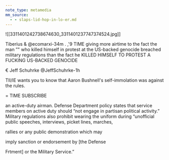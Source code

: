 ```yaml
---
note_type: metamedia
mm_source:
  - - slaps-lid-hop-in-lo-er.md
---
```


![[3311401242738674630_3311401237747374524.jpg]]

Tiberius & @ecomarxi-34m
. ,'9 TIME giving more airtime to the fact the man
”" who killed himself in protest at the US-backed
genocide breached military regulations than
the fact he KILLED HIMSELF TO PROTEST A
FUCKING US-BACKED GENOCIDE

€ Jeff Schuhrke @JeffSchuhrke-1h

TII\/IE wants you to know that Aaron
Bushnell's self-immolation was against the
rules.

= TIME SUBSCRIBE

an active-duty airman. Defense Department
policy states that service members on active
duty should “not engage in partisan political
activity.” Military regulations also prohibit
wearing the uniform during “unofficial public
speeches, interviews, picket lines, marches,

rallies or any public demonstration which may

imply sanction or endorsement by [the Defense

Frtment] or the Military Service.”

